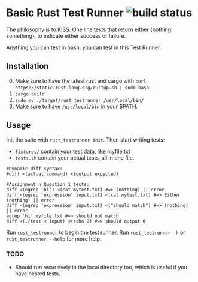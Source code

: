 # Basic Rust Test Runner ![build status](https://travis-ci.org/rgawdzik/rust_testrunner.svg?branch=master)
The philosophy is to KISS. One line tests that return either {nothing, something}, to indicate either
success or failure.

Anything you can test in bash, you can test in this Test Runner.

## Installation
 0. Make sure to have the latest rust and cargo with ```curl https://static.rust-lang.org/rustup.sh | sudo bash```.
 1. ```cargo build```
 2. ```sudo mv ./target/rust_testrunner /usr/local/bin/```
 3. Make sure to have ```/usr/local/bin``` in your $PATH.

## Usage

Init the suite with ```rust_testrunner init```. Then start writing tests:

 - ```fixtures/``` contain your test data, like myfile.txt
 - ```tests.sh``` contain your actual tests, all in one file.

```
#Dynamic diff syntax:
#diff <(actual command) <(output expected)

#Assignment n Question 1 tests:
diff <(egrep 'hi') <(cat mytest.txt) #=> (nothing) || error
diff <(egrep 'expression' input.txt) <(cat mytest.txt) #=> Either (nothing) || error
diff <(egrep 'expression' input.txt) <("should match") #=> (nothing) || error
egrep 'hi' myfile.txt #=> should not match
diff <(./test < input) <(echo 0) #=> should output 0
```

 Run ```rust_testrunner``` to begin the test runner.
 Run ```rust_testrunner -h``` or ```rust_testrunner --help``` for more help.

### TODO
 - Should run recursively in the local directory too, which is useful if you have nested tests.
